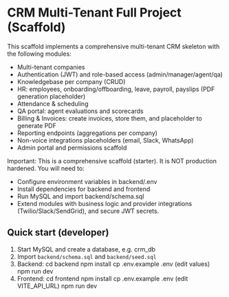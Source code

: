 CRM Multi-Tenant Full Project (Scaffold)
========================================

This scaffold implements a comprehensive multi-tenant CRM skeleton with the following modules:
- Multi-tenant companies
- Authentication (JWT) and role-based access (admin/manager/agent/qa)
- Knowledgebase per company (CRUD)
- HR: employees, onboarding/offboarding, leave, payroll, payslips (PDF generation placeholder)
- Attendance & scheduling
- QA portal: agent evaluations and scorecards
- Billing & Invoices: create invoices, store them, and placeholder to generate PDF
- Reporting endpoints (aggregations per company)
- Non-voice integrations placeholders (email, Slack, WhatsApp)
- Admin portal and permissions scaffold

Important: This is a comprehensive scaffold (starter). It is NOT production hardened. You will need to:
- Configure environment variables in backend/.env
- Install dependencies for backend and frontend
- Run MySQL and import backend/schema.sql
- Extend modules with business logic and provider integrations (Twilio/Slack/SendGrid), and secure JWT secrets.

Quick start (developer)
-----------------------
1. Start MySQL and create a database, e.g. crm_db
2. Import `backend/schema.sql` and `backend/seed.sql`
3. Backend:
   cd backend
   npm install
   cp .env.example .env (edit values)
   npm run dev
4. Frontend:
   cd frontend
   npm install
   cp .env.example .env (edit VITE_API_URL)
   npm run dev
